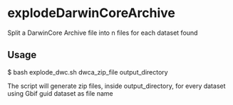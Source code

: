 # explodeDarwinCoreArchive
Split a DarwinCore Archive file into n files for each dataset found

## Usage
$ bash explode_dwc.sh dwca_zip_file output_directory

The script will generate zip files, inside output_directory, for every dataset using Gbif guid dataset as file name
